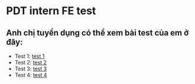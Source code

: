 # PDT intern FE test

## Anh chị tuyển dụng có thể xem bài test của em ở đây:
- Test 1: [test 1](https://pdt-intern-fe-test-main.vercel.app/test%2001/index.html)
- Test 2: [test 2](https://pdt-intern-fe-test-main.vercel.app/test%2002/index.html)
- Test 3: [test 3](https://pdt-intern-fe-test-main.vercel.app/test%2003/index.html)
- Test 4: [test 4](https://pdt-intern-fe-test.vercel.app/)
